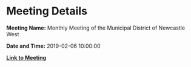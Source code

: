# Meeting Details

**Meeting Name:** Monthly Meeting of the Municipal District of Newcastle West

**Date and Time:** 2019-02-06 10:00:00

**[Link to Meeting](https://www.limerick.ie/council/whats-on/monthly-meeting-municipal-district-newcastle-west-37)**
